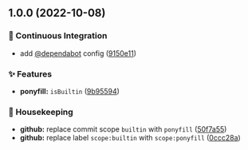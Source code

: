 ## 1.0.0 (2022-10-08)


### :robot: Continuous Integration

* add [@dependabot](https://github.com/dependabot) config ([9150e11](https://github.com/flex-development/is-builtin/commit/9150e11102c81537eeb3f6ee0b4339301207ddc9))


### :sparkles: Features

* **ponyfill:** `isBuiltin` ([9b95594](https://github.com/flex-development/is-builtin/commit/9b95594a96b377ec6f883ce31cc082e29c5731c4))


### :house_with_garden: Housekeeping

* **github:** replace commit scope `builtin` with `ponyfill` ([50f7a55](https://github.com/flex-development/is-builtin/commit/50f7a559e4ed405139cb4372fdc7c34ec52aaa49))
* **github:** replace label `scope:builtin` with `scope:ponyfill` ([0ccc28a](https://github.com/flex-development/is-builtin/commit/0ccc28ad24ebdcf44fcb7c56a0dc968ee94b0900))

